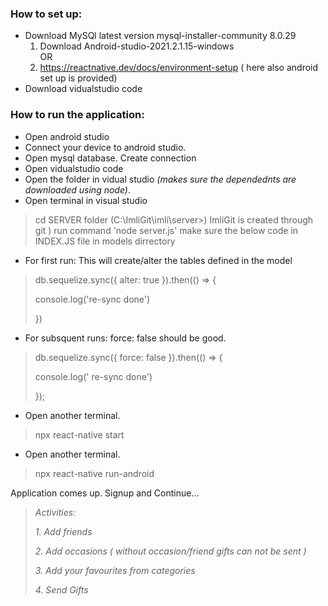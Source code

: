 ### How to set up:
-  Download MySQl latest version mysql-installer-community 8.0.29
     1. Download Android-studio-2021.2.1.15-windows <br>
               OR
     2. https://reactnative.dev/docs/environment-setup ( here also android set up is provided)
-  Download vidualstudio code 

### How to run the application:
-  Open android studio
-  Connect your device to android studio.
-  Open mysql database. Create connection 
-  Open vidualstudio code
-  Open the folder in vidual studio _(makes sure the dependednts are downloaded using node)_.
-  Open terminal in visual studio
>  cd SERVER folder (C:\ImliGit\imli\server>) ImliGit is created through git )
run command 'node server.js' make sure the below code in INDEX.JS file in models dirrectory

-  For first run: This will create/alter the tables defined in the model <br>

> db.sequelize.sync({ alter: true }).then(() => {
>
> console.log('re-sync done')
>
> })


-  For subsquent runs: force: false should be good.

>  db.sequelize.sync({ force: false }).then(() => {
>
> console.log(' re-sync done')
>
> });

-  Open another terminal.
>  npx react-native start

-  Open another terminal.
>  npx react-native run-android 

Application comes up. Signup and Continue... <br>
> *Activities:* <br>
>
> *1.  Add friends* <br>
>
> *2.  Add occasions ( without occasion/friend gifts can not be sent )* <br>
>
> *3.  Add your favourites from categories* <br>
>
> *4.  Send Gifts*
     
